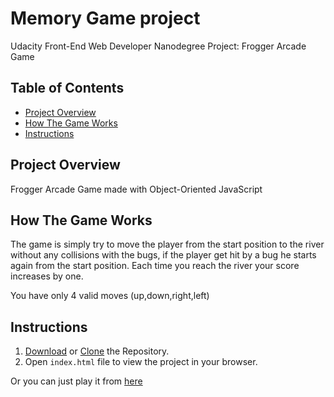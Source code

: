 # Memory Game project

Udacity Front-End Web Developer Nanodegree Project: Frogger Arcade Game

## Table of Contents

* [Project Overview](#project-overview)
* [How The Game Works](#how-the-game-works)
* [Instructions](#instructions)

## Project Overview

Frogger Arcade Game made with Object-Oriented JavaScript

## How The Game Works

The game is simply try to move the player from the start position to the river without any collisions with the bugs, if the player get hit by a bug he starts again from the start position.
Each time you reach the river your score increases by one.

You have only 4 valid moves (up,down,right,left)


## Instructions

1. [Download](https://github.com/mohamed1refaie/arcade-game/archive/master.zip) or [Clone](https://github.com/mohamed1refaie/arcade-game.git) the Repository.
2. Open `index.html` file to view the project in your browser.

Or you can just play it from [here](https://mohamed1refaie.github.io/arcade-game/)

